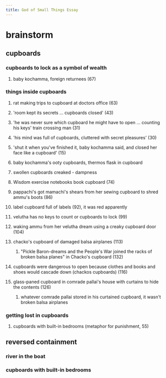 ```yaml
---
title: God of Small Things Essay
---
```


# brainstorm

## cupboards

### cupboards to lock as a symbol of wealth

1.  baby kochamma, foreign returnees (67)

### things inside cupboards

1.  rat making trips to cupboard at doctors office (63)

2.  \'room kept its secrets ... cupboards closed\' (43)

3.  \'he was never sure which cupboard he might have to open ...
    counting his keys\' train crossing man (31)

4.  \'his mind was full of cupboards, cluttered with secret
    pleasures\' (30)

5.  \'shut it when you\'ve finished it, baby kochamma said, and closed
    her face like a cupboard\' (15)

6.  baby kochamma\'s ooty cupboards, thermos flask in cupboard

7.  swollen cupboards creaked - dampness

8.  Wisdom exercise notebooks book cupboard (74)

9.  pappachi\'s got mamachi\'s shears from her sewing cupboard to shred
    ammu\'s boots (86)

10. label cupboard full of labels (92), it was red apparently

11. velutha has no keys to count or cupboards to lock (99)

12. waking ammu from her velutha dream using a creaky cupboard
    door (104)

13. chacko\'s cupboard of damaged balsa airplanes (113)

    1.  \"Pickle Baron-dreams and the People\'s War joined the racks of
        broken balsa planes\" in Chacko\'s cupboard (132)

14. cupboards were dangerous to open because clothes and books and shoes
    would cascade down (chackos cupboards) (116)

15. glass-paned cupboard in comrade pallai\'s house with curtains to
    hide the contents (126)

    1.  whatever comrade pallai stored in his curtained cupboard, it
        wasn\'t broken balsa airplanes

### getting lost in cupboards

1.  cupboards with built-in bedrooms (metaphor for punishment, 55)

## reversed containment

### river in the boat

### cupboards with built-in bedrooms
